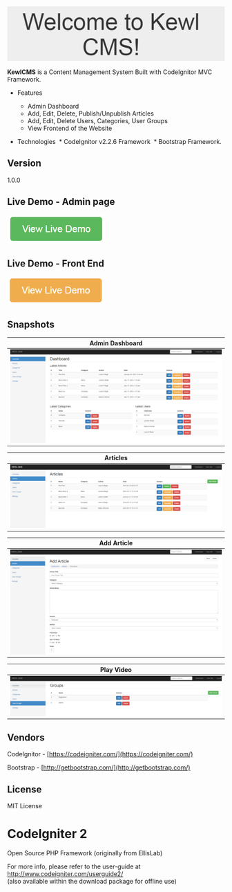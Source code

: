 <p align="center">
  <br><br>
  <img src="https://github.com/Jyotsna-Singh/CodeIgnitor-KewlCMS/blob/master/assets/images/logo.PNG">
</p>

**KewlCMS** is a Content Management System Built with CodeIgnitor MVC Framework.

* Features
  * Admin Dashboard
  * Add, Edit, Delete, Publish/Unpublish Articles
  * Add, Edit, Delete Users, Categories, User Groups
  * View Frontend of the Website
  
* Technologies 
  * CodeIgnitor v2.2.6 Framework
  * Bootstrap Framework.

## Version
1.0.0

## Live Demo - Admin page
 [![alt tag](https://github.com/Jyotsna-Singh/SearchVidz-YoutubeAPI/blob/master/img/green-button.PNG)](http://jyotsnasingh.com/projects/CodeIgnitor/KewlCMS/admin)
 
 ## Live Demo - Front End
 [![alt tag](https://github.com/Jyotsna-Singh/SearchVidz-YoutubeAPI/blob/master/img/yellow-button.PNG)](http://jyotsnasingh.com/projects/CodeIgnitor/KewlCMS/)
 

## Snapshots
  
 **Admin Dashboard** | 
--- |
 ![alt text](https://github.com/Jyotsna-Singh/CodeIgnitor-KewlCMS/blob/master/assets/images/admin-dashboard.PNG)   |
 
 **Articles** | 
--- |
 ![alt text](https://github.com/Jyotsna-Singh/CodeIgnitor-KewlCMS/blob/master/assets/images/articles.PNG)   |
 
 **Add Article** | 
--- |
 ![alt text](https://github.com/Jyotsna-Singh/CodeIgnitor-KewlCMS/blob/master/assets/images/add-article.PNG)   |
 
 **Play Video** | 
--- |
 ![alt text](https://github.com/Jyotsna-Singh/CodeIgnitor-KewlCMS/blob/master/assets/images/groups.PNG)   |
 
## Vendors
CodeIgnitor - [https://codeigniter.com/](https://codeigniter.com/) 

Bootstrap - [http://getbootstrap.com/](http://getbootstrap.com/)


## License
MIT License


# CodeIgniter 2
Open Source PHP Framework (originally from EllisLab)

For more info, please refer to the user-guide at http://www.codeigniter.com/userguide2/  
(also available within the download package for offline use)
